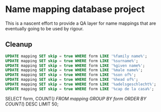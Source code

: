 # Name mapping database project

This is a nascent effort to provide a QA layer for name mappings that are eventually going to be used by rigour.

## Cleanup

```sql
UPDATE mapping SET skip = true WHERE form LIKE '%family name%';
UPDATE mapping SET skip = true WHERE form LIKE '%surname%';
UPDATE mapping SET skip = true WHERE form LIKE '%given name%';
UPDATE mapping SET skip = true WHERE form LIKE '%male name%';
UPDATE mapping SET skip = true WHERE form LIKE '%son of%';
UPDATE mapping SET skip = true WHERE form LIKE '%head of%';
UPDATE mapping SET skip = true WHERE form LIKE '%adelsgeschlecht%';
UPDATE mapping SET skip = true WHERE form LIKE '%cap de la casa%';
```

SELECT form, COUNT(*) FROM mapping GROUP BY form ORDER BY COUNT(*) DESC LIMIT 50;